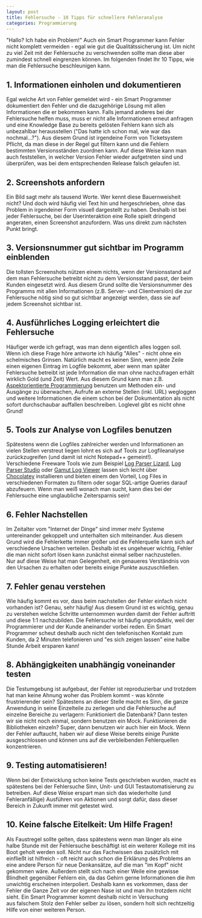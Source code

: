 ```yaml
---
layout: post
title: Fehlersuche - 10 Tipps für schnellere Fehleranalyse
categories: Programmierung
---
```

"Hallo? Ich habe ein Problem!" Auch ein Smart Programmer kann Fehler nicht komplett vermeiden - egal wie gut die Qualitätssicherung ist. Um nicht zu viel Zeit mit der Fehlersuche zu verschwenden sollte man diese aber zumindest schnell eingrenzen können. Im folgenden findet Ihr 10 Tipps, wie man die Fehlersuche beschleunigen kann.
<!--more-->
1\. Informationen einholen und dokumentieren
--------------------------------------------

Egal welche Art von Fehler gemeldet wird - ein Smart Programmer dokumentiert den Fehler und die dazugehörige Lösung mit allen Informationen die er bekommen kann. Falls jemand anderes bei der Fehlersuche helfen muss, muss er nicht alle Informationen erneut anfragen und eine Knowledge Base zu bereits gelösten Fehlern kann sich als unbezahlbar herausstellen ("Das hatte ich schon mal, wie war das nochmal...?"). Aus diesem Grund ist irgendeine Form von Ticketsystem Pflicht, da man diese in der Regel gut filtern kann und die Fehlern bestimmten Versionsständen zuordnen kann. Auf diese Weise kann man auch feststellen, in welcher Version Fehler wieder aufgetreten sind und überprüfen, was bei dem entsprechenden Release falsch gelaufen ist.

2. Screenshots anfordern
------------------------

Ein Bild sagt mehr als tausend Worte. Wer kennt diese Bauernweisheit nicht? Und doch wird häufig viel Text hin und hergeschrieben, ohne das Problem in irgendeiner Form visuell dargestellt zu haben. Deshalb ist bei jeder Fehlersuche, bei der Userinteraktion eine Rolle spielt dringend angeraten, einen Screenshot anzufordern. Was uns direkt zum nächsten Punkt bringt.

3\. Versionsnummer gut sichtbar im Programm einblenden
------------------------------------------------------

Die tollsten Screenshots nützen einem nichts, wenn der Versionsstand auf dem man Fehlersuche betreibt nicht zu dem Versionsstand passt, der beim Kunden eingesetzt wird. Aus diesem Grund sollte die Versionsnummer des Programms mit allen Informationen (z.B. Server- und Clientversion) die zur Fehlersuche nötig sind so gut sichtbar angezeigt werden, dass sie auf jedem Screenshot sichtbar ist.

4\. Ausführliches Logging erleichtert die Fehlersuche
-----------------------------------------------------

Häufiger werde ich gefragt, was man denn eigentlich alles loggen soll. Wenn ich diese Frage höre antworte ich häufig "Alles" - nicht ohne ein schelmisches Grinsen. Natürlich macht es keinen Sinn, wenn jede Zeile einen eigenen Eintrag im Logfile bekommt, aber wenn man später Fehlersuche betreibt ist jede Information die man ohne nachzufragen erhält wirklich Gold (und Zeit) Wert. Aus diesem Grund kann man z.B. [Aspektorientierte Programmierung](https://www.smart-programmer.de/aspektorientierte-programmierung/) benutzen um Methoden ein- und Ausgänge zu überwachen, Aufrufe an externe Stellen (inkl. URL) wegloggen und weitere Informationen die einem schon bei der Dokumentation als nicht sofort durchschaubar auffallen beschreiben. Loglevel gibt es nicht ohne Grund!

5\. Tools zur Analyse von Logfiles benutzen
-------------------------------------------

Spätestens wenn die Logfiles zahlreicher werden und Informationen an vielen Stellen verstreut liegen lohnt es sich auf Tools zur Logfileanalyse zurückzugreifen (und damit ist nicht Notepad++ gemeint!). Verschiedene Freeware Tools wie zum Beispiel [Log Parser Lizard](https://www.lizard-labs.com/log_parser_lizard.aspx), [Log Parser Studio](https://blogs.technet.com/b/exchange/archive/2013/06/17/log-parser-studio-2-2-is-now-available.aspx) oder [Gamut Log Viewer](https://www.gamutsoftware.com/) lassen sich leicht über [Chocolatey](https://chocolatey.org/) installieren und bieten einem den Vorteil, Log Files in verschiedenen Formaten zu filtern oder sogar SQL-artige Queries darauf abzufeuern. Wenn man weiß wonach man sucht, kann dies bei der Fehlersuche eine unglaubliche Zeitersparnis sein!

6\. Fehler Nachstellen
----------------------

Im Zeitalter vom "Internet der Dinge" sind immer mehr Systeme untereinander gekoppelt und unterhalten sich miteinander. Aus diesem Grund wird die Fehlerkette immer größer und die Fehlerquelle kann sich auf verschiedene Ursachen verteilen. Deshalb ist es ungeheuer wichtig, Fehler die man nicht sofort lösen kann zunächst einmal selber nachzustellen. Nur auf diese Weise hat man Gelegenheit, ein genaueres Verständnis von den Ursachen zu erhalten oder bereits einige Punkte auszuschließen.

7\. Fehler genau verstehen
--------------------------

Wie häufig kommt es vor, dass beim nachstellen der Fehler einfach nicht vorhanden ist? Genau, sehr häufig! Aus diesem Grund ist es wichtig, genau zu verstehen welche Schritte unternommen wurden damit der Fehler auftritt und diese 1:1 nachzubilden. Die Fehlersuche ist häufig unproduktiv, weil der Programmierer und der Kunde aneinander vorbei reden. Ein Smart Programmer scheut deshalb auch nicht den telefonischen Kontakt zum Kunden, da 2 Minuten telefonieren und "es sich zeigen lassen" eine halbe Stunde Arbeit ersparen kann!

8\. Abhängigkeiten unabhängig voneinander testen
------------------------------------------------

Die Testumgebung ist aufgebaut, der Fehler ist reproduzierbar und trotzdem hat man keine Ahnung woher das Problem kommt - was könnte frustrierender sein? Spätestens an dieser Stelle macht es Sinn, die ganze Anwendung in seine Einzelteile zu zerlegen und die Fehlersuche auf einzelne Bereiche zu verlagern: Funktioniert die Datenbank? Dann testen wir sie nicht noch einmal, sondern benutzen ein Mock. Funktionieren die Bibliotheken einzeln? Super, dann benutzen wir auch hier ein Mock. Wenn der Fehler auftaucht, haben wir auf diese Weise bereits einige Punkte ausgeschlossen und können uns auf die verbleibenden Fehlerquellen konzentrieren.

9\. Testing automatisieren!
---------------------------

Wenn bei der Entwicklung schon keine Tests geschrieben wurden, macht es spätestens bei der Fehlersuche Sinn, Unit- und GUI Testautomatisierung zu betreiben. Auf diese Weise erspart man sich das wiederholte (und Fehleranfällige) Ausführen von Aktionen und sorgt dafür, dass dieser Bereich in Zukunft immer mit getestet wird.

10\. Keine falsche Eitelkeit: Um Hilfe Fragen!
----------------------------------------------

Als Faustregel sollte gelten, dass spätestens wenn man länger als eine halbe Stunde mit der Fehlersuche beschäftigt ist ein weiterer Kollege mit ins Boot geholt werden soll. Nicht nur das Fachwissen das zusätzlich mit einfließt ist hilfreich - oft reicht auch schon die Erklärung des Problems an eine andere Person für neue Denkansätze, auf die man "im Kopf" nicht gekommen wäre. Außerdem stellt sich nach einer Weile eine gewisse Blindheit gegenüber Fehlern ein, da das Gehirn gerne Informationen die ihm unwichtig erscheinen interpoliert. Deshalb kann es vorkommen, dass der Fehler die Ganze Zeit vor der eigenen Nase ist und man ihn trotzdem nicht sieht. Ein Smart Programmer kommt deshalb nicht in Versuchung aus falschem Stolz den Fehler selber zu lösen, sondern holt sich rechtzeitig Hilfe von einer weiteren Person.